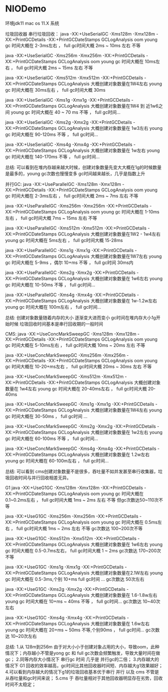 # NIODemo
环境jdk11
mac os 11.X 系统

垃圾回收器
串行垃圾回收：
java -XX:+UseSerialGC -Xms128m -Xmx128m -XX:+PrintGCDetails -XX:+PrintGCDateStamps GCLogAnalysis
oom young gc 时间大概在 2-3ms左右 ， full gc时间大概 2ms ~ 10ms 左右 不等

java -XX:+UseSerialGC -Xms256m -Xmx256m -XX:+PrintGCDetails -XX:+PrintGCDateStamps  GCLogAnalysis
oom young gc 时间大概在 10ms左右 ， full gc时间大概 2ms ~ 15ms 左右 不等

java -XX:+UseSerialGC -Xms512m -Xmx512m -XX:+PrintGCDetails -XX:+PrintGCDateStamps  GCLogAnalysis
大概创建对象数量在1W4左右 young gc 时间大概在 30ms左右 ， full gc时间大概 30ms

java -XX:+UseSerialGC -Xms1g -Xmx1g -XX:+PrintGCDetails -XX:+PrintGCDateStamps  GCLogAnalysis
大概创建对象数量在1W4 到 近1w6之间 young gc 时间大概在 40 ~ 70 ms 不等 ， full gc时间…

java -XX:+UseSerialGC -Xms2g -Xmx2g -XX:+PrintGCDetails -XX:+PrintGCDateStamps  GCLogAnalysis
大概创建对象数量在 1w3左右 young gc 时间大概在 90-120ms 不等 ， full gc时间…

java -XX:+UseSerialGC -Xms4g -Xmx4g -XX:+PrintGCDetails -XX:+PrintGCDateStamps  GCLogAnalysis
大概创建对象数量在 1w左右 young gc 时间大概在 140-170ms 不等 ， full gc时间…

总结:
可以看到在堆内存越来越大时候，创建对象数量先变大大概在1g的时候数量是最多的，young gc次数也慢慢变多
gc时间越来越长，几乎是指数上升

并行GC:
java -XX:+UseParallelGC -Xms128m -Xmx128m -XX:+PrintGCDetails -XX:+PrintGCDateStamps  GCLogAnalysis
oom young gc 时间大概在 2-3ms左右 ， full gc时间大概 2ms ~ 7ms 左右 不等

java -XX:+UseParallelGC -Xms256m -Xmx256m -XX:+PrintGCDetails -XX:+PrintGCDateStamps  GCLogAnalysis
oom young gc 时间大概在 1-10ms左右 ， full gc时间大概 7ms ~ 15ms 左右 不等

java -XX:+UseParallelGC -Xms512m -Xmx512m -XX:+PrintGCDetails -XX:+PrintGCDateStamps  GCLogAnalysis
大概创建对象数量在1W2 - 1w4左右 young gc 时间大概在 5ms左右 ， full gc时间大概 15-28ms

java -XX:+UseParallelGC -Xms1g -Xmx1g -XX:+PrintGCDetails -XX:+PrintGCDateStamps  GCLogAnalysis
大概创建对象数量在1W7左右 young gc 时间大概在 5-9ms ，偶尔 10+ms 不等 ， full gc时间 30ms内

java -XX:+UseParallelGC -Xms2g -Xmx2g -XX:+PrintGCDetails -XX:+PrintGCDateStamps  GCLogAnalysis
大概创建对象数量在 1w6左右 young gc 时间大概在 10-50ms 不等 ， full gc时间…

java -XX:+UseParallelGC -Xms4g -Xmx4g -XX:+PrintGCDetails -XX:+PrintGCDateStamps  GCLogAnalysis
大概创建对象数量在 1w-1.2w左右 young gc 时间大概在 100m左右 ， full gc时间…

总结:
创建对象数量随着内存的大小 逐渐变大进而变小
gc时间在堆内存大小1g开始时候 垃圾回收时间基本是串行回收期的一般时间

CMS:
java -XX:+UseConcMarkSweepGC -Xms128m -Xmx128m -XX:+PrintGCDetails -XX:+PrintGCDateStamps GCLogAnalysis
oom young gc 时间大概在 5-10ms左右 ， full gc时间大概 10ms ~ 20ms 左右 不等

java -XX:+UseConcMarkSweepGC -Xms256m -Xmx256m -XX:+PrintGCDetails -XX:+PrintGCDateStamps GCLogAnalysis
oom young gc 时间大概在 10-20+ms左右 ， full gc时间大概 20ms ~ 30ms 左右 不等

java -XX:+UseConcMarkSweepGC -Xms512m -Xmx512m -XX:+PrintGCDetails -XX:+PrintGCDateStamps GCLogAnalysis
大概创建对象数量在 1w4左右 young gc 时间大概在 20-40ms左右 ， full gc时间大概 20-40ms

java -XX:+UseConcMarkSweepGC -Xms1g -Xmx1g -XX:+PrintGCDetails -XX:+PrintGCDateStamps GCLogAnalysis
大概创建对象数量在1W4左右 young gc 时间大概在 30-50ms ， full gc时间 …

java -XX:+UseConcMarkSweepGC -Xms2g -Xmx2g -XX:+PrintGCDetails -XX:+PrintGCDateStamps GCLogAnalysis
大概创建对象数量在 1w2左右 young gc 时间大概在 60-100ms 不等 ， full gc时间…

java -XX:+UseConcMarkSweepGC -Xms4g -Xmx4g -XX:+PrintGCDetails -XX:+PrintGCDateStamps GCLogAnalysis
大概创建对象数量在 1.2w左右 young gc 时间大概在 60-100m左右 ， full gc时间…

总结:
可以看到 cms创建对象数量不是很多，吞吐量不如并发甚至串行收集器，垃圾回收时间与并行回收相差无异。

G1
java -XX:+UseG1GC -Xms128m -Xmx128m -XX:+PrintGCDetails -XX:+PrintGCDateStamps GCLogAnalysis
oom young gc 时间大概在 0.1~0.2ms左右 ， full gc时间大概 1ms ~ 2ms 左右 不等
但gc次数达50~110次不等

java -XX:+UseG1GC -Xms256m -Xmx256m -XX:+PrintGCDetails -XX:+PrintGCDateStamps GCLogAnalysis
oom young gc 时间大概在 0.5ms左右 ， full gc时间大概 1ms ~ 2ms 左右 不等
gc次数达 100~200次不等

java -XX:+UseG1GC -Xms512m -Xmx512m -XX:+PrintGCDetails -XX:+PrintGCDateStamps GCLogAnalysis
大概创建对象数量在 1w6左右 young gc 时间大概在 0.5-0.7ms左右， full gc时间大概 1 ~ 2ms
gc次数达 170~200次不等

java -XX:+UseG1GC -Xms1g -Xmx1g -XX:+PrintGCDetails -XX:+PrintGCDateStamps GCLogAnalysis
大概创建对象数量在2.1W左右 young gc 时间大概在 0.5-3ms,个别 10+ms full gc时间 …
gc次数达 50次左右

java -XX:+UseG1GC -Xms2g -Xmx2g -XX:+PrintGCDetails -XX:+PrintGCDateStamps GCLogAnalysis
大概创建对象数量在 1.6-1.8w左右 young gc 时间大概在 10+ms ~ 40ms 不等 ， full gc时间…
gc次数达 10~40次左右

java -XX:+UseG1GC -Xms4g -Xmx4g -XX:+PrintGCDetails -XX:+PrintGCDateStamps GCLogAnalysis
大概创建对象数量在 1.6w左右 young gc 时间大概在 20+ms ~ 50ms 不等,个别90ms ， full gc时间…
gc次数达 10~20次左右

总结:
1.从 128m到256m 由于对大小小于创建对象占用的大小，导致oom，此种情况下；内存越小不管是yong gc 和 full gc次数会频繁触发，导致大量时间在做gc；
2.同等内存大小情况下 串行gc 时间 几乎是 并行gc的二倍；
3.内存越大的情况下 G1 回收的效率越高，gc时间比其他回收器时间短、内存越大g1效果越好；
4.可以看到内存越大的情况下g1的垃圾回收基本优于串行 并行 以及 cms 不管是从吞吐量和gc时间来说；
5.cms 于 吞吐量相对于其他回收器明显存在劣势，回收时间不太稳定；